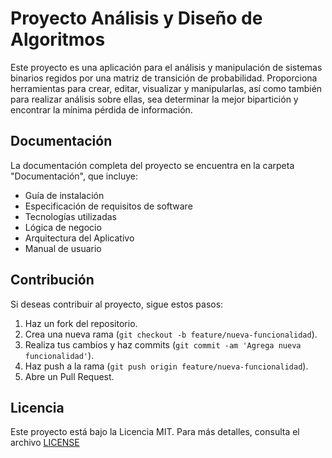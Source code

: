 # Proyecto Análisis y Diseño de Algoritmos

Este proyecto es una aplicación para el análisis y manipulación de sistemas binarios regidos por una matriz de transición de probabilidad. Proporciona herramientas para crear, editar, visualizar y manipularlas, así como también para realizar análisis sobre ellas, sea determinar la mejor bipartición y encontrar la mínima pérdida de información.

## Documentación

La documentación completa del proyecto se encuentra en la carpeta "Documentación", que incluye:

- Guía de instalación
- Especificación de requisitos de software
- Tecnologías utilizadas
- Lógica de negocio
- Arquitectura del Aplicativo
- Manual de usuario

## Contribución

Si deseas contribuir al proyecto, sigue estos pasos:

1. Haz un fork del repositorio.
2. Crea una nueva rama (`git checkout -b feature/nueva-funcionalidad`).
3. Realiza tus cambios y haz commits (`git commit -am 'Agrega nueva funcionalidad'`).
4. Haz push a la rama (`git push origin feature/nueva-funcionalidad`).
5. Abre un Pull Request.

## Licencia

Este proyecto está bajo la Licencia MIT. Para más detalles, consulta el archivo [LICENSE](LICENSE)
